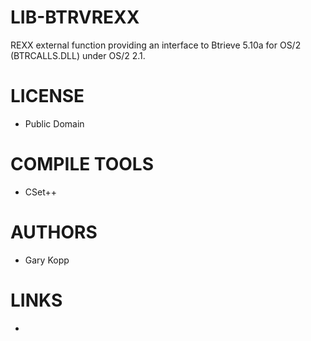 LIB-BTRVREXX
============

REXX external function providing an interface to Btrieve 5.10a for OS/2 (BTRCALLS.DLL) under OS/2 2.1.

LICENSE
===============
* Public Domain

COMPILE TOOLS
===============
* CSet++
 
AUTHORS
===============
* Gary Kopp

LINKS
===============
* 


